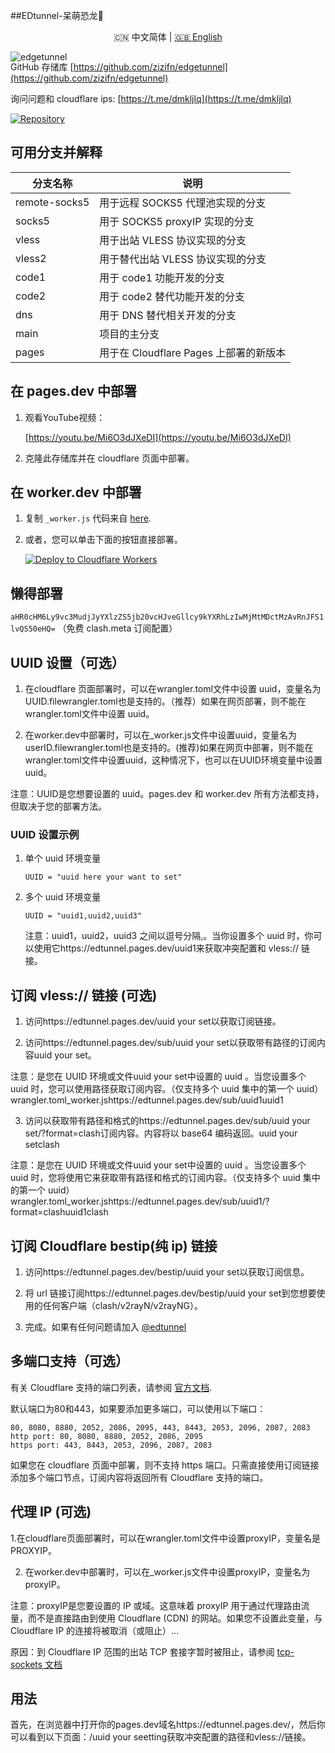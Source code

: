 ##EDtunnel-呆萌恐龙🦖
<p align="center"> 
<p align="center">🇨🇳 中文简体  |  <a title="English" href="README_EN.md">🇬🇧 English</a></p>
<img src="https://tc-1303817403.cos.ap-chengdu.myqcloud.com/2024/06/23/667700fe51ffa.png" alt="edgetunnel" style="margin-bottom: -50px;">
</p>

GitHub 存储库 [https://github.com/zizifn/edgetunnel](https://github.com/zizifn/edgetunnel)

询问问题和 cloudflare ips: [https://t.me/dmkljlq](https://t.me/dmkljlq)

[![Repository](https://img.shields.io/badge/View%20on-GitHub-blue.svg)](https://github.com/zizifn/edgetunnel)

## 可用分支并解释

| 分支名称 | 说明 |
| ------------- | ---------------------------- |
| remote-socks5 | 用于远程 SOCKS5 代理池实现的分支 |
| socks5 | 用于 SOCKS5 proxyIP 实现的分支 |
| vless | 用于出站 VLESS 协议实现的分支 |
| vless2 | 用于替代出站 VLESS 协议实现的分支 |
| code1 | 用于 code1 功能开发的分支 |
| code2 | 用于 code2 替代功能开发的分支 |
| dns | 用于 DNS 替代相关开发的分支 |
| main | 项目的主分支 |
| pages | 用于在 Cloudflare Pages 上部署的新版本 |

## 在 pages.dev 中部署

1. 观看YouTube视频：

   [https://youtu.be/Mi6O3dJXeDI](https://youtu.be/Mi6O3dJXeDI)

2. 克隆此存储库并在 cloudflare 页面中部署。

## 在 worker.dev 中部署

1. 复制 `_worker.js` 代码来自 [here](https://github.com/OuyJay/EDtunnel/blob/main/_worker.js).

2. 或者，您可以单击下面的按钮直接部署。

   [![Deploy to Cloudflare Workers](https://deploy.workers.cloudflare.com/button)](https://deploy.workers.cloudflare.com/?url=https://github.com/OuyJay/EDtunnel)

## 懒得部署

`aHR0cHM6Ly9vc3MudjJyYXlzZS5jb20vcHJveGllcy9kYXRhLzIwMjMtMDctMzAvRnJFS1lvQS50eHQ=` （免费 clash.meta 订阅配置）

## UUID 设置（可选）

1. 在cloudflare 页面部署时，可以在wrangler.toml文件中设置 uuid，变量名为UUID.filewrangler.toml也是支持的。（推荐）如果在网页部署，则不能在wrangler.toml文件中设置 uuid。

2. 在worker.dev中部署时，可以在_worker.js文件中设置uuid，变量名为userID.filewrangler.toml也是支持的。(推荐)如果在网页中部署，则不能在wrangler.toml文件中设置uuid，这种情况下，也可以在UUID环境变量中设置uuid。

注意：UUID是您想要设置的 uuid。pages.dev 和 worker.dev 所有方法都支持，但取决于您的部署方法。


### UUID 设置示例

1. 单个 uuid 环境变量

   ```.environment
   UUID = "uuid here your want to set"
   ```

2. 多个 uuid 环境变量

   ```.environment
   UUID = "uuid1,uuid2,uuid3"
   ```

   注意：uuid1，uuid2，uuid3 之间以逗号分隔,。当你设置多个 uuid 时，你可以使用它https://edtunnel.pages.dev/uuid1来获取冲突配置和 vless:// 链接。

## 订阅 vless:// 链接 (可选)

1. 访问https://edtunnel.pages.dev/uuid your set以获取订阅链接。

2. 访问https://edtunnel.pages.dev/sub/uuid your set以获取带有路径的订阅内容uuid your set。

注意：是您在 UUID 环境或文件uuid your set中设置的 uuid 。当您设置多个 uuid 时，您可以使用路径获取订阅内容。（仅支持多个 uuid 集中的第一个 uuid）wrangler.toml_worker.jshttps://edtunnel.pages.dev/sub/uuid1uuid1

3. 访问以获取带有路径和格式的https://edtunnel.pages.dev/sub/uuid your set/?format=clash订阅内容。内容将以 base64 编码返回。uuid your setclash

注意：是您在 UUID 环境或文件uuid your set中设置的 uuid 。当您设置多个 uuid 时，您将使用它来获取带有路径和格式的订阅内容。（仅支持多个 uuid 集中的第一个 uuid）wrangler.toml_worker.jshttps://edtunnel.pages.dev/sub/uuid1/?format=clashuuid1clash

## 订阅 Cloudflare bestip(纯 ip) 链接

1. 访问https://edtunnel.pages.dev/bestip/uuid your set以获取订阅信息。

2. 将 url 链接订阅https://edtunnel.pages.dev/bestip/uuid your set到您想要使用的任何客户端（clash/v2rayN/v2rayNG）。

3. 完成。如果有任何问题请加入 [@edtunnel](https://t.me/dmkljlq)

## 多端口支持（可选）

   <!-- let portArray_http = [80, 8080, 8880, 2052, 2086, 2095];
	let portArray_https = [443, 8443, 2053, 2096, 2087, 2083]; -->

有关 Cloudflare 支持的端口列表，请参阅 [官方文档](https://developers.cloudflare.com/cloudflare-one/connections/connect-apps/ports).

默认端口为80和443，如果要添加更多端口，可以使用以下端口：

```text
80, 8080, 8880, 2052, 2086, 2095, 443, 8443, 2053, 2096, 2087, 2083
http port: 80, 8080, 8880, 2052, 2086, 2095
https port: 443, 8443, 2053, 2096, 2087, 2083
```

如果您在 cloudflare 页面中部署，则不支持 https 端口。只需直接使用订阅链接添加多个端口节点，订阅内容将返回所有 Cloudflare 支持的端口。

## 代理 IP (可选)

1.在cloudflare页面部署时，可以在wrangler.toml文件中设置proxyIP，变量名是PROXYIP。

2. 在worker.dev中部署时，可以在_worker.js文件中设置proxyIP，变量名为proxyIP。

注意：proxyIP是您要设置的 IP 或域。这意味着 proxyIP 用于通过代理路由流量，而不是直接路由到使用 Cloudflare (CDN) 的网站。如果您不设置此变量，与 Cloudflare IP 的连接将被取消（或阻止）...

原因：到 Cloudflare IP 范围的出站 TCP 套接字暂时被阻止，请参阅 [tcp-sockets 文档](https://developers.cloudflare.com/workers/runtime-apis/tcp-sockets/#considerations)

## 用法

首先，在浏览器中打开你的pages.dev域名https://edtunnel.pages.dev/，然后你可以看到以下页面：/uuid your seetting获取冲突配置的路径和vless://链接。
